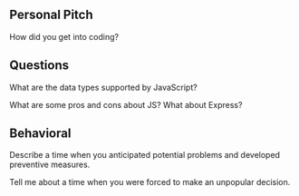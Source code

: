 ## Personal Pitch

How did you get into coding?

## Questions

What are the data types supported by JavaScript?

What are some pros and cons about JS? What about Express?  

## Behavioral

Describe a time when you anticipated potential problems and developed preventive measures.

Tell me about a time when you were forced to make an unpopular decision.
